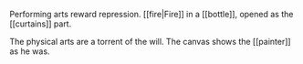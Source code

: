 Performing arts reward repression. [[fire|Fire]] in a [[bottle]], opened as the [[curtains]] part.  
  
The physical arts are a torrent of the will. The canvas shows the [[painter]] as he was.